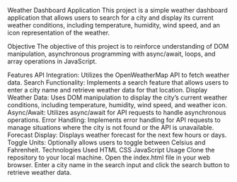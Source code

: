 Weather Dashboard Application
This project is a simple weather dashboard application that allows users to search for a city and display its current weather conditions, including temperature, humidity, wind speed, and an icon representation of the weather.

Objective
The objective of this project is to reinforce understanding of DOM manipulation, asynchronous programming with async/await, loops, and array operations in JavaScript.

Features
API Integration: Utilizes the OpenWeatherMap API to fetch weather data.
Search Functionality: Implements a search feature that allows users to enter a city name and retrieve weather data for that location.
Display Weather Data: Uses DOM manipulation to display the city’s current weather conditions, including temperature, humidity, wind speed, and weather icon.
Async/Await: Utilizes async/await for API requests to handle asynchronous operations.
Error Handling: Implements error handling for API requests to manage situations where the city is not found or the API is unavailable.
Forecast Display: Displays weather forecast for the next few hours or days.
Toggle Units: Optionally allows users to toggle between Celsius and Fahrenheit.
Technologies Used
HTML
CSS
JavaScript
Usage
Clone the repository to your local machine.
Open the index.html file in your web browser.
Enter a city name in the search input and click the search button to retrieve weather data.